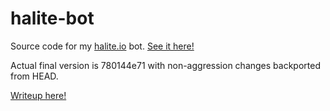 # halite-bot
Source code for my [halite.io](https://halite.io) bot. [See it here!](https://halite.io/user.php?userID=2714)

Actual final version is 780144e71 with non-aggression changes backported from HEAD. 

[Writeup here!](http://dexgroves.github.io/halite/2017/02/15/halite.html)
